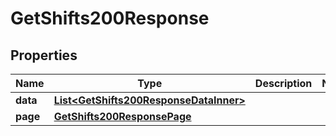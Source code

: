 

# GetShifts200Response


## Properties

| Name | Type | Description | Notes |
|------------ | ------------- | ------------- | -------------|
|**data** | [**List&lt;GetShifts200ResponseDataInner&gt;**](GetShifts200ResponseDataInner.md) |  |  |
|**page** | [**GetShifts200ResponsePage**](GetShifts200ResponsePage.md) |  |  |



